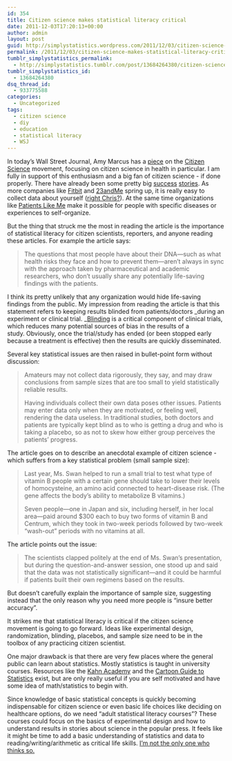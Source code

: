 ```yaml
---
id: 354
title: Citizen science makes statistical literacy critical
date: 2011-12-03T17:20:13+00:00
author: admin
layout: post
guid: http://simplystatistics.wordpress.com/2011/12/03/citizen-science-makes-statistical-literacy-critical
permalink: /2011/12/03/citizen-science-makes-statistical-literacy-critical/
tumblr_simplystatistics_permalink:
  - http://simplystatistics.tumblr.com/post/13684264380/citizen-science-makes-statistical-literacy-critical
tumblr_simplystatistics_id:
  - 13684264380
dsq_thread_id:
  - 933775588
categories:
  - Uncategorized
tags:
  - citizen science
  - diy
  - education
  - statistical literacy
  - WSJ
---
```

In today&#8217;s Wall Street Journal, Amy Marcus has a <a href="http://online.wsj.com/article/SB10001424052970204621904577014330551132036.html" target="_blank">piece</a> on the <a href="http://en.wikipedia.org/wiki/Citizen_science" target="_blank">Citizen Science</a> movement, focusing on citizen science in health in particular. I am fully in support of this enthusiasm and a big fan of citizen science - if done properly. There have already been some pretty big <a href="http://www.wired.com/wiredscience/2010/08/citizen-scientist-pulsars/" target="_blank">success</a> <a href="http://depts.washington.edu/bakerpg/drupal/system/files/jiang08A.pdf" target="_blank">stories</a>. As more companies like <a href="http://www.fitbit.com/" target="_blank">Fitbit</a> and <a href="https://www.23andme.com/" target="_blank">23andMe</a> spring up, it is really easy to collect data about yourself (<a href="http://myyearofdata.wordpress.com/" target="_blank">right Chris?</a>). At the same time organizations like <a href="http://www.patientslikeme.com/" target="_blank">Patients Like Me</a> make it possible for people with specific diseases or experiences to self-organize. 

But the thing that struck me the most in reading the article is the importance of statistical literacy for citizen scientists, reporters, and anyone reading these articles. For example the article says:

> <span>The questions that most people have about their DNA—such as what health risks they face and how to prevent them—aren&#8217;t always in sync with the approach taken by pharmaceutical and academic researchers, who don&#8217;t usually share any potentially life-saving findings with the patients.</span>

I think its pretty unlikely that any organization would hide life-saving findings from the public. My impression from reading the article is that this statement refers to keeping results blinded from patients/doctors _during an experiment or clinical trial. _<a href="http://en.wikipedia.org/wiki/Blind_experiment" target="_blank">Blinding</a> is a critical component of clinical trials, which reduces many potential sources of bias in the results of a study. Obviously, once the trial/study has ended (or been stopped early because a treatment is effective) then the results are quickly disseminated.

Several key statistical issues are then raised in bullet-point form without discussion: 

> <span>Amateurs may not collect data rigorously, they say, and may draw conclusions from sample sizes that are too small to yield statistically reliable results. </span>
> 
> Having individuals collect their own data poses other issues. Patients may enter data only when they are motivated, or feeling well, rendering the data useless. In traditional studies, both doctors and patients are typically kept blind as to who is getting a drug and who is taking a placebo, so as not to skew how either group perceives the patients&#8217; progress.

The article goes on to describe an anecdotal example of citizen science - which suffers from a key statistical problem (small sample size):

> Last year, Ms. Swan helped to run a small trial to test what type of vitamin B people with a certain gene should take to lower their levels of homocysteine, an amino acid connected to heart-disease risk. (The gene affects the body&#8217;s ability to metabolize B vitamins.)
> 
> Seven people—one in Japan and six, including herself, in her local area—paid around $300 each to buy two forms of vitamin B and Centrum, which they took in two-week periods followed by two-week &#8220;wash-out&#8221; periods with no vitamins at all.

The article points out the issue:

> <span>The scientists clapped politely at the end of Ms. Swan&#8217;s presentation, but during the question-and-answer session, one stood up and said that the data was not statistically significant—and it could be harmful if patients built their own regimens based on the results.</span>

<span>But doesn&#8217;t carefully explain the importance of sample size, suggesting instead that the only reason why you need more people is &#8220;insure better accuracy&#8221;. </span>

It strikes me that statistical literacy is critical if the citizen science movement is going to go forward. Ideas like experimental design, randomization, blinding, placebos, and sample size need to be in the toolbox of any practicing citizen scientist. 

One major drawback is that there are very few places where the general public can learn about statistics. Mostly statistics is taught in university courses. Resources like the <a href="http://www.khanacademy.org/" target="_blank">Kahn Academy</a> and the <a href="http://www.amazon.com/Cartoon-Guide-Statistics-Larry-Gonick/dp/0062731025" target="_blank">Cartoon Guide to Statistics</a> exist, but are only really useful if you are self motivated and have some idea of math/statistics to begin with. 

Since <span>knowledge of basic statistical concepts is quickly becoming indispensable for citizen science or even basic life choices like deciding on healthcare options, do we need &#8220;adult statistical literacy courses&#8221;? These courses could focus on the basics of experimental design and how to understand results in stories about science in the popular press. It feels like it might be time to add a basic understanding of statistics and data to reading/writing/arithmetic as critical life skills. <a href="http://simplystatistics.tumblr.com/post/13684145814/the-worlds-has-changed-from-analogue-to-digital-and" target="_blank">I&#8217;m not the only one who thinks so.</a></span>

<span><br /></span>